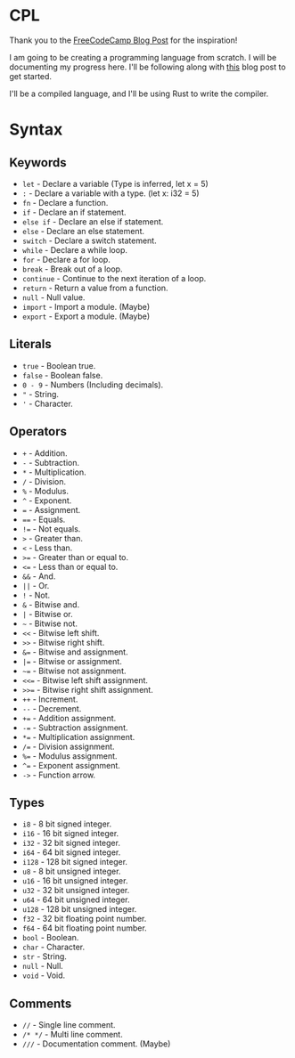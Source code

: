 # CPL
Thank you to the [FreeCodeCamp Blog Post](https://www.freecodecamp.org/news/the-programming-language-pipeline-91d3f449c919/) for the inspiration!

I am going to be creating a programming language from scratch. I will be documenting my progress here.
I'll be following along with [this](https://hackernoon.com/building-your-own-programming-language-from-scratch) blog post to get started.

I'll be a compiled language, and I'll be using Rust to write the compiler.

# Syntax
## Keywords
- `let` - Declare a variable (Type is inferred, let x = 5)
- `:` - Declare a variable with a type. (let x: i32 = 5)
- `fn` - Declare a function.
- `if` - Declare an if statement.
- `else if` - Declare an else if statement.
- `else` - Declare an else statement.
- `switch` - Declare a switch statement.
- `while` - Declare a while loop.
- `for` - Declare a for loop.
- `break` - Break out of a loop.
- `continue` - Continue to the next iteration of a loop.
- `return` - Return a value from a function.
- `null` - Null value.
- `import` - Import a module. (Maybe)
- `export` - Export a module. (Maybe)

## Literals
- `true` - Boolean true.
- `false` - Boolean false.
- `0 - 9` - Numbers (Including decimals).
- `"` - String.
- `'` - Character.

## Operators
- `+` - Addition.
- `-` - Subtraction.
- `*` - Multiplication.
- `/` - Division.
- `%` - Modulus.
- `^` - Exponent.
- `=` - Assignment.
- `==` - Equals.
- `!=` - Not equals.
- `>` - Greater than.
- `<` - Less than.
- `>=` - Greater than or equal to.
- `<=` - Less than or equal to.
- `&&` - And.
- `||` - Or.
- `!` - Not.
- `&` - Bitwise and.
- `|` - Bitwise or.
- `~` - Bitwise not.
- `<<` - Bitwise left shift.
- `>>` - Bitwise right shift.
- `&=` - Bitwise and assignment.
- `|=` - Bitwise or assignment.
- `~=` - Bitwise not assignment.
- `<<=` - Bitwise left shift assignment.
- `>>=` - Bitwise right shift assignment.
- `++` - Increment.
- `--` - Decrement.
- `+=` - Addition assignment.
- `-=` - Subtraction assignment.
- `*=` - Multiplication assignment.
- `/=` - Division assignment.
- `%=` - Modulus assignment.
- `^=` - Exponent assignment.
- `->` - Function arrow.

## Types
- `i8` - 8 bit signed integer.
- `i16` - 16 bit signed integer.
- `i32` - 32 bit signed integer.
- `i64` - 64 bit signed integer.
- `i128` - 128 bit signed integer.
- `u8` - 8 bit unsigned integer.
- `u16` - 16 bit unsigned integer.
- `u32` - 32 bit unsigned integer.
- `u64` - 64 bit unsigned integer.
- `u128` - 128 bit unsigned integer.
- `f32` - 32 bit floating point number.
- `f64` - 64 bit floating point number.
- `bool` - Boolean.
- `char` - Character.
- `str` - String.
- `null` - Null.
- `void` - Void.

## Comments
- `//` - Single line comment.
- `/* */` - Multi line comment.
- `///` - Documentation comment. (Maybe)

